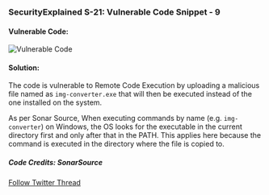 ### SecurityExplained S-21: Vulnerable Code Snippet - 9

#### Vulnerable Code:

![Vulnerable Code](../media/code-9.jpg)

#### Solution:

The code is vulnerable to Remote Code Execution by uploading a malicious file named as `img-converter.exe` that will then be executed instead of the one installed on the system.

As per Sonar Source, When executing commands by name (e.g. `img-converter`) on Windows, the OS looks for the executable in the current directory first and only after that in the PATH. This applies here because the command is executed in the directory where the file is copied to.

##### Code Credits: SonarSource

[Follow Twitter Thread](https://twitter.com/harshbothra_/status/1484590293483945984?s=20&t=DGEwqEwXwFbWH0VXkOKVsQ)
